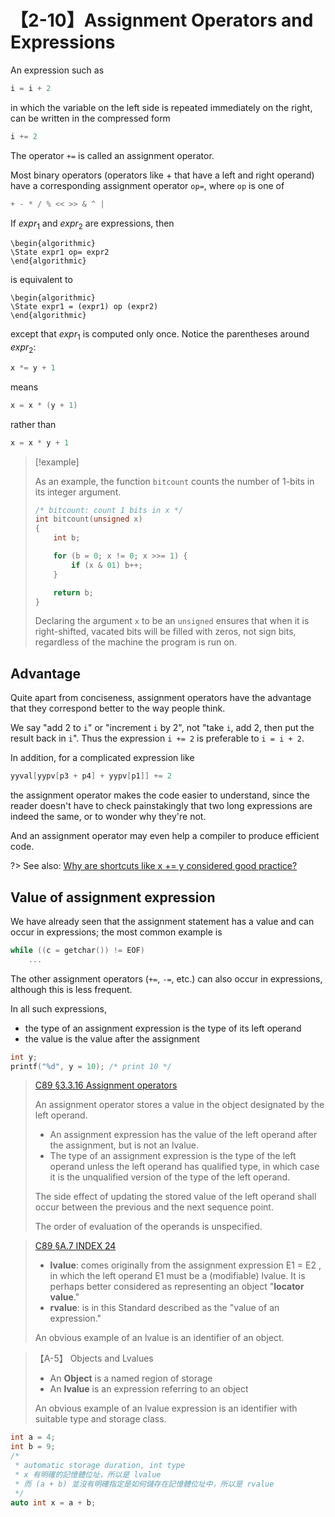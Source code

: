 # 【2-10】Assignment Operators and Expressions

An expression such as

```c
i = i + 2
```

in which the variable on the left side is repeated immediately on the right, can be written in the compressed form

```c
i += 2
```

The operator `+=` is called an assignment operator.

Most binary operators (operators like + that have a left and right operand) have a corresponding assignment operator `op=`, where `op` is one of

```c
+ - * / % << >> & ^ |
```

If $expr_1$ and $expr_2$ are expressions, then

```algorithm
\begin{algorithmic}
\State expr1 op= expr2
\end{algorithmic}
```

is equivalent to

```algorithm
\begin{algorithmic}
\State expr1 = (expr1) op (expr2)
\end{algorithmic}
```

except that $expr_1$ is computed only once. Notice the parentheses around $expr_2$:

```c
x *= y + 1
```

means

```c
x = x * (y + 1)
```

rather than

```c
x = x * y + 1
```

> [!example]
>
> As an example, the function `bitcount` counts the number of 1-bits in its integer argument.
>
> ```c
> /* bitcount: count 1 bits in x */
> int bitcount(unsigned x)
> {
>     int b;
>
>     for (b = 0; x != 0; x >>= 1) {
>         if (x & 01) b++;
>     }
>
>     return b;
> }
> ```
>
> Declaring the argument `x` to be an `unsigned` ensures that when it is right-shifted, vacated bits will be filled with zeros, not sign bits, regardless of the machine the program is run on.

## Advantage

Quite apart from conciseness, assignment operators have the advantage that they correspond better to the way people think.

We say "add 2 to `i`" or "increment `i` by 2", not "take `i`, add 2, then put the result back in `i`". Thus the expression `i += 2` is preferable to `i = i + 2`.

In addition, for a complicated expression like

```c
yyval[yypv[p3 + p4] + yypv[p1]] += 2
```

the assignment operator makes the code easier to understand, since the reader doesn't have to check painstakingly that two long expressions are indeed the same, or to wonder why they're not.

And an assignment operator may even help a compiler to produce efficient code.

?> See also: [Why are shortcuts like x += y considered good practice?][]

[Why are shortcuts like x += y considered good practice?]: https://softwareengineering.stackexchange.com/questions/134118/why-are-shortcuts-like-x-y-considered-good-practice

## Value of assignment expression

We have already seen that the assignment statement has a value and can occur in expressions; the most common example is

```c
while ((c = getchar()) != EOF)
    ...
```

The other assignment operators (`+=`, `-=`, etc.) can also occur in expressions, although this is less frequent.

In all such expressions,

- the type of an assignment expression is the type of its left operand
- the value is the value after the assignment

```c
int y;
printf("%d", y = 10); /* print 10 */
```

> [C89 &sect;3.3.16 Assignment operators][]
>
> An assignment operator stores a value in the object designated by the left operand.
>
> - An assignment expression has the value of the left operand after the assignment, but is not an lvalue.
> - The type of an assignment expression is the type of the left operand unless the left operand has qualified type, in which case it is the unqualified version of the type of the left operand.
>
> The side effect of updating the stored value of the left operand shall occur between the previous and the next sequence point.
>
> The order of evaluation of the operands is unspecified.

> [C89 &sect;A.7 INDEX 24][]
>
> - **lvalue**: comes originally from the assignment expression E1 = E2 , in which the left operand E1 must be a (modifiable) lvalue. It is perhaps better considered as representing an object "**locator value**."
> - **rvalue**: is in this Standard described as the "value of an expression."
>
> An obvious example of an lvalue is an identifier of an object.

> 【A-5】 Objects and Lvalues
>
> - An **Object** is a named region of storage
> - An **lvalue** is an expression referring to an object
>
> An obvious example of an lvalue expression is an identifier with suitable type and storage class.

[C89 &sect;3.3.16 Assignment operators]: https://port70.net/~nsz/c/c89/c89-draft.html#3.3.16
[C89 &sect;A.7 INDEX 24]: https://port70.net/~nsz/c/c89/c89-draft.html#24

```c
int a = 4;
int b = 9;
/*
 * automatic storage duration, int type
 * x 有明確的記憶體位址，所以是 lvalue
 * 而 (a + b) 並沒有明確指定是如何儲存在記憶體位址中，所以是 rvalue
 */
auto int x = a + b;
```
